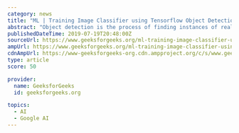 ```yaml
---
category: news
title: "ML | Training Image Classifier using Tensorflow Object Detection API"
abstract: "Object detection is the process of finding instances of real-world objects such as faces, buildings, and bicycle in images or videos. Object detection algorithms typically use extracted features and learning algorithms to recognize instances of an object ..."
publishedDateTime: 2019-07-19T20:48:00Z
sourceUrl: https://www.geeksforgeeks.org/ml-training-image-classifier-using-tensorflow-object-detection-api/
ampUrl: https://www.geeksforgeeks.org/ml-training-image-classifier-using-tensorflow-object-detection-api/amp/
cdnAmpUrl: https://www-geeksforgeeks-org.cdn.ampproject.org/c/s/www.geeksforgeeks.org/ml-training-image-classifier-using-tensorflow-object-detection-api/amp/
type: article
score: 50

provider:
  name: GeeksforGeeks
  id: geeksforgeeks.org

topics:
  - AI
  - Google AI
---
```

